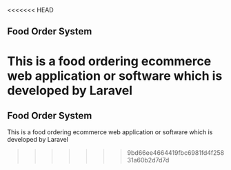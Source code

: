 <<<<<<< HEAD
## Food Order System

This is a food ordering ecommerce web application or software which is developed by Laravel
=======

## Food Order System

This is a food ordering ecommerce web application or software which is developed by Laravel

>>>>>>> 9bd66ee4664419fbc6981fd4f25831a60b2d7d7d
